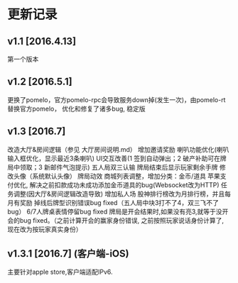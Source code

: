 # 更新记录

## v1.1 [2016.4.13]
第一个版本 

## v1.2 [2016.5.1]
更换了pomelo，官方pomelo-rpc会导致服务down掉(发生一次)，由pomelo-rt替换官方pomelo，
优化和修复了诸多bug, 稳定版

## v1.3 [2016.7]
改造大厅&房间逻辑（参见 大厅房间说明.md）
增加邀请奖励
喇叭功能优化(喇叭输入框优化，显示最近3条喇叭)
UI交互改善(1 签到自动弹出；2 破产补助可在牌局中领取；3 新邮件气泡提示)
五人局双三认输
牌局结束后显示玩家剩余手牌
修改头像（系统默认头像）
牌局动效
商城列表调整，增加分类：金币/道具
苹果支付优化, 解决之前扣款成功未成功添加金币道具的bug(Websocket改为HTTP)
任务调整(因大厅&房间逻辑改造导致)
增加私人场
股神排行榜改为月排行榜，并且每月有奖励
掉线后牌型识别错误bug fixed（五人局中块3打不了4，双三飞不了bug）
6/7人牌桌表情停留bug fixed
牌局是开会结果时,如果没有亮3,就等于没开会的bug fixed。（之前计算开会的赢家身份错误, 之前按照玩家说话身份计算了, 现在改为按玩家真实身份）


## v1.3.1 [2016.7] (客户端-iOS)
主要针对apple store,客户端适配IPv6.
